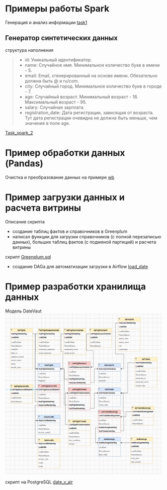 # Примеры работы Spark

Генерация и анализ информации
[task1](https://github.com/EsSanches/DE-step/blob/main/Spark/task1_git.ipynb)

## Генератор синтетических данных
структура наполнения 
> - id: Уникальный идентификатор.
> - name: Случайное имя. Минимальное количество букв в имени - 5.
> - email: Email, сгенерированный на основе имени. Обязательно должна быть @ и ru/com.
> - city: Случайный город. Минимальное количество букв в городе - 7.
> - age: Случайный возраст. Минимальный возраст - 18. Максимальный возраст - 95.
> - salary: Случайная зарплата.
> - registration_date: Дата регистрации, зависящая от возраста. Тут дата регистрации очевидна не должна быть меньше, чем значение в поле age.

[Task_spark_2](https://github.com/EsSanches/DE-step/blob/main/Spark/Task_spark_2_git.ipynb)

# Пример обработки данных (Pandas)
Очистка и преобразование данных на примере [wb](https://github.com/EsSanches/DE-step/blob/main/Pandas/wb2.ipynb)

# Пример загрузки данных и расчета витрины

Описание скрипта
- создание таблиц фактов и справочников в Greenplum
- написал функции для загрузки справочников (с полной перезаписью данных), больших таблиц фактов (с подменой партиций) и расчета витрины

скрипт [Greenplum.sql](https://github.com/EsSanches/DE-step/blob/main/sql/final_project_adb_ss.sql)

- создание DAGа для автоматизации загрузки в Airflow [load_date](https://github.com/EsSanches/DE-step/blob/main/greenplum/reload.py) 

# Пример разработки хранилища данных

Модель DateVaut
![Image alt](https://github.com/EsSanches/DE-step/blob/main/DV/DW.png)

скрипт на PostgreSQL [date_v_air](https://github.com/EsSanches/DE-step/blob/main/DV/DateVault_air.sql)




